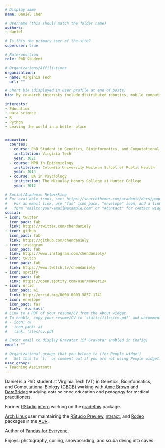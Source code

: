 ```yaml
---
# Display name
name: Daniel Chen

# Username (this should match the folder name)
authors:
- daniel

# Is this the primary user of the site?
superuser: true

# Role/position
role: PhD Student

# Organizations/Affiliations
organizations:
- name: Virginia Tech
  url: ""

# Short bio (displayed in user profile at end of posts)
bio: My research interests include distributed robotics, mobile computing and programmable matter.

interests:
- Education
- Data science
- R
- Python
- Leaving the world in a better place


education:
  courses:
  - course: PhD Student in Genetics, Bioinformatics, and Computational Biology
    institution: Virginia Tech
    year: 2021
  - course: MPH in Epidemiology
    institution: Columbia University Mailman School of Public Health
    year: 2014
  - course: BA in Psychology
    institution: The Macaulay Honors College at Hunter College
    year: 2012

# Social/Academic Networking
# For available icons, see: https://sourcethemes.com/academic/docs/page-builder/#icons
#   For an email link, use "fas" icon pack, "envelope" icon, and a link in the
#   form "mailto:your-email@example.com" or "#contact" for contact widget.
social:
- icon: twitter
  icon_pack: fab
  link: https://twitter.com/chendaniely
- icon: github
  icon_pack: fab
  link: https://github.com/chendaniely
- icon: instagram
  icon_pack: fab
  link: https://www.instagram.com/chendaniely/
- icon: twitch
  icon_pack: fab
  link: https://www.twitch.tv/chendaniely
- icon: spotify
  icon_pack: fab
  link: https://open.spotify.com/user/maveri2k
- icon: orcid
  icon_pack: ai
  link: http://orcid.org/0000-0003-3857-1741
- icon: envelope
  icon_pack: fas
  link: '#contact'
# Link to a PDF of your resume/CV from the About widget.
# To enable, copy your resume/CV to `static/files/cv.pdf` and uncomment the lines below.
# - icon: cv
#   icon_pack: ai
#   link: files/cv.pdf

# Enter email to display Gravatar (if Gravatar enabled in Config)
email: ""

# Organizational groups that you belong to (for People widget)
#   Set this to `[]` or comment out if you are not using People widget.
user_groups:
- Teaching Assistants
---
```


Daniel is a PhD student at Virginia Tech (VT) in
Genetics, Bioinformatics, and Computational Biology ([GBCB][gbcb])
working with
[Anne Brown][bbl] and
[DataBridge][db]
studying data science education and pedagogy for medical practitioners.

Former [RStudio](https://www.rstudio.com/)
[intern](https://blog.rstudio.com/2019/03/25/summer-interns-2019/)
working on the [gradethis](https://github.com/rstudio-education/gradethis) package.

[Arch Linux][arch] user maintaining the
[RStudio Preview][aur-rstudio],
[nteract][aur-nteract], and
[Rodeo][aur-rodeo]
packages in the [AUR][aur].

Author of [Pandas for Everyone](https://amzn.to/2lX2VOK).

Enjoys:
photography,
curling,
snowboarding,
and scuba diving into caves.

[gbcb]: http://gbcb.vbi.vt.edu/
[bbl]: https://bevanbrownlab.com/bevan-brown-bio
[db]: https://www.databridge.dev/

[arch]: https://www.archlinux.org/
[aur]: https://aur.archlinux.org/
[aur-rstudio]: https://aur.archlinux.org/packages/rstudio-desktop-preview-bin/
[aur-rodeo]: https://aur.archlinux.org/packages/rodeo/
[aur-nteract]: https://aur.archlinux.org/packages/nteract-bin/
